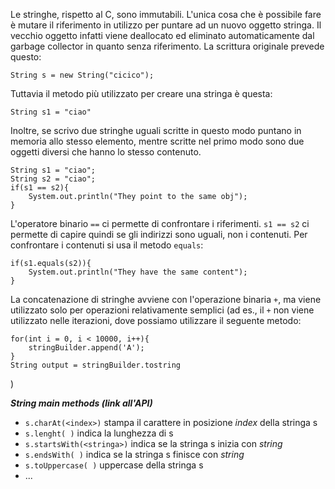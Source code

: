 Le stringhe, rispetto al C, sono immutabili. L'unica cosa che è possibile fare è mutare il riferimento in utilizzo per puntare ad un nuovo oggetto stringa. Il vecchio oggetto infatti viene deallocato ed eliminato automaticamente dal garbage collector in quanto senza riferimento.
La scrittura originale prevede questo:
```
String s = new String("cicico");
```
Tuttavia il metodo più utilizzato per creare una stringa è questa:
```
String s1 = "ciao"
```
Inoltre, se scrivo due stringhe uguali scritte in questo modo puntano in memoria allo stesso elemento, mentre scritte nel primo modo sono due oggetti diversi che hanno lo stesso contenuto.
```
String s1 = "ciao";
String s2 = "ciao";
if(s1 == s2){
	System.out.println("They point to the same obj");
}
```
L'operatore binario ``==`` ci permette di confrontare i riferimenti. ``s1 == s2`` ci permette di capire quindi se gli indirizzi sono uguali, non i contenuti.
Per confrontare i contenuti si usa il metodo ``equals``:
```
if(s1.equals(s2)){
	System.out.println("They have the same content");
}
```
La concatenazione di stringhe avviene con l'operazione binaria ``+``, ma viene utilizzato solo per operazioni relativamente semplici (ad es., il ``+`` non viene utilizzato nelle iterazioni, dove possiamo utilizzare il seguente metodo:
```
for(int i = 0, i < 10000, i++){
	stringBuilder.append('A');
}
String output = stringBuilder.tostring
```
)

***String main methods (link all'API)***
- ``s.charAt(<index>)`` stampa il carattere in posizione *index* della stringa s
- ``s.lenght( )`` indica la lunghezza di s
- ``s.startsWith(<stringa>)`` indica se la stringa s inizia con *string* 
- ``s.endsWith( )`` indica se la stringa s finisce con *string*
- ``s.toUppercase( )`` uppercase della stringa s
- ...